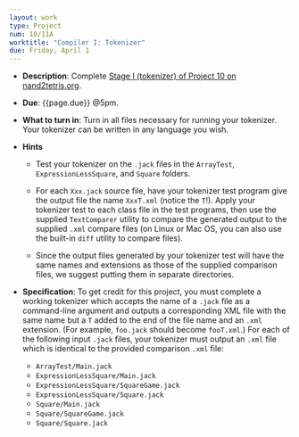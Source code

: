 ```yaml
---
layout: work
type: Project
num: 10/11A
worktitle: "Compiler I: Tokenizer"
due: Friday, April 1
---
```


* **Description**: Complete [Stage I (tokenizer) of Project 10 on
      nand2tetris.org](https://www.nand2tetris.org/project10).

* **Due**: {{page.due}} @5pm.

* **What to turn in**: Turn in all files necessary for running your
  tokenizer.  Your tokenizer can be written in any language you wish.

* **Hints**

    - Test your tokenizer on the `.jack` files in the `ArrayTest`,
      `ExpressionLessSquare`, and `Square` folders.

    - For each `Xxx.jack` source file, have your tokenizer test
      program give the output file the name `XxxT.xml` (notice the
      `T`!). Apply your tokenizer test to each class file in the test
      programs, then use the supplied `TextComparer` utility to compare
      the generated output to the supplied `.xml` compare files (on
      Linux or Mac OS, you can also use the built-in `diff` utility to
      compare files).

    - Since the output files generated by your tokenizer test will
      have the same names and extensions as those of the supplied
      comparison files, we suggest putting them in separate directories.

* **Specification**: To get credit for this project, you must complete
  a working tokenizer which accepts the name of a `.jack` file as a
  command-line argument and outputs a corresponding XML file with the
  same name but a `T` added to the end of the file name and an `.xml`
  extension. (For example, `foo.jack` should become `fooT.xml`.)  For
  each of the following input `.jack` files, your tokenizer must
  output an `.xml` file which is identical to the provided comparison
  `.xml` file:

    - `ArrayTest/Main.jack`
    - `ExpressionLessSquare/Main.jack`
    - `ExpressionLessSquare/SquareGame.jack`
    - `ExpressionLessSquare/Square.jack`
    - `Square/Main.jack`
    - `Square/SquareGame.jack`
    - `Square/Square.jack`
